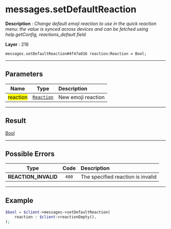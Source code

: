 # messages.setDefaultReaction

**Description** : *Change default emoji reaction to use in the quick reaction menu: the value is synced across devices and can be fetched using help\.getConfig, reactions\_default field*

**Layer** : 216

```tl
messages.setDefaultReaction#4f47a016 reaction:Reaction = Bool;
```

---

## Parameters

| Name | Type | Description |
| :---: | :---: | :--- |
| <mark>reaction</mark> | [`Reaction`](type/Reaction) | New emoji reaction |

---

## Result

[Bool](type/Bool)

---

## Possible Errors

| Type | Code | Description |
| :---: | :---: | :--- |
| **REACTION_INVALID** | `400` | The specified reaction is invalid |

---

## Example

```php
$bool = $client->messages->setDefaultReaction(
	reaction : $client->reactionEmpty(),
);
```